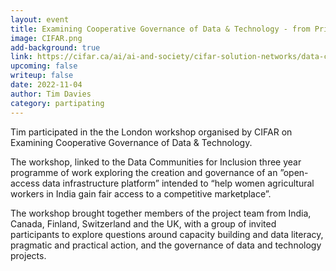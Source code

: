 ```yaml
---
layout: event
title: Examining Cooperative Governance of Data & Technology - from Principles to Action.
image: CIFAR.png
add-background: true
link: https://cifar.ca/ai/ai-and-society/cifar-solution-networks/data-communities-for-inclusion/
upcoming: false
writeup: false
date: 2022-11-04
author: Tim Davies
category: partipating
---
```


Tim participated in the the London workshop organised by CIFAR on Examining Cooperative Governance of Data & Technology. 

The workshop, linked to the Data Communities for Inclusion three year programme of work exploring the creation and governance of an ”open-access data infrastructure platform” intended to “help women agricultural workers in India gain fair access to a competitive marketplace”. 


<!--more-->

The workshop brought together members of the project team from India, Canada, Finland, Switzerland and the UK, with a group of invited participants to explore questions around capacity building and data literacy, pragmatic and practical action, and the governance of data and technology projects.


